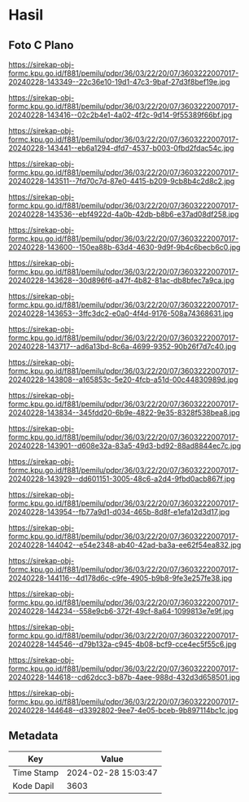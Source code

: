 # Hasil

## Foto C Plano

https://sirekap-obj-formc.kpu.go.id/f881/pemilu/pdpr/36/03/22/20/07/3603222007017-20240228-143349--22c36e10-19d1-47c3-9baf-27d3f8bef19e.jpg

https://sirekap-obj-formc.kpu.go.id/f881/pemilu/pdpr/36/03/22/20/07/3603222007017-20240228-143416--02c2b4e1-4a02-4f2c-9d14-9f55389f66bf.jpg

https://sirekap-obj-formc.kpu.go.id/f881/pemilu/pdpr/36/03/22/20/07/3603222007017-20240228-143441--eb6a1294-dfd7-4537-b003-0fbd2fdac54c.jpg

https://sirekap-obj-formc.kpu.go.id/f881/pemilu/pdpr/36/03/22/20/07/3603222007017-20240228-143511--7fd70c7d-87e0-4415-b209-9cb8b4c2d8c2.jpg

https://sirekap-obj-formc.kpu.go.id/f881/pemilu/pdpr/36/03/22/20/07/3603222007017-20240228-143536--ebf4922d-4a0b-42db-b8b6-e37ad08df258.jpg

https://sirekap-obj-formc.kpu.go.id/f881/pemilu/pdpr/36/03/22/20/07/3603222007017-20240228-143600--150ea88b-63d4-4630-9d9f-9b4c6becb6c0.jpg

https://sirekap-obj-formc.kpu.go.id/f881/pemilu/pdpr/36/03/22/20/07/3603222007017-20240228-143628--30d896f6-a47f-4b82-81ac-db8bfec7a9ca.jpg

https://sirekap-obj-formc.kpu.go.id/f881/pemilu/pdpr/36/03/22/20/07/3603222007017-20240228-143653--3ffc3dc2-e0a0-4f4d-9176-508a74368631.jpg

https://sirekap-obj-formc.kpu.go.id/f881/pemilu/pdpr/36/03/22/20/07/3603222007017-20240228-143717--ad6a13bd-8c6a-4699-9352-90b26f7d7c40.jpg

https://sirekap-obj-formc.kpu.go.id/f881/pemilu/pdpr/36/03/22/20/07/3603222007017-20240228-143808--a165853c-5e20-4fcb-a51d-00c44830989d.jpg

https://sirekap-obj-formc.kpu.go.id/f881/pemilu/pdpr/36/03/22/20/07/3603222007017-20240228-143834--345fdd20-6b9e-4822-9e35-8328f538bea8.jpg

https://sirekap-obj-formc.kpu.go.id/f881/pemilu/pdpr/36/03/22/20/07/3603222007017-20240228-143901--d608e32a-83a5-49d3-bd92-88ad8844ec7c.jpg

https://sirekap-obj-formc.kpu.go.id/f881/pemilu/pdpr/36/03/22/20/07/3603222007017-20240228-143929--dd601151-3005-48c6-a2d4-9fbd0acb867f.jpg

https://sirekap-obj-formc.kpu.go.id/f881/pemilu/pdpr/36/03/22/20/07/3603222007017-20240228-143954--fb77a9d1-d034-465b-8d8f-e1efa12d3d17.jpg

https://sirekap-obj-formc.kpu.go.id/f881/pemilu/pdpr/36/03/22/20/07/3603222007017-20240228-144042--e54e2348-ab40-42ad-ba3a-ee62f54ea832.jpg

https://sirekap-obj-formc.kpu.go.id/f881/pemilu/pdpr/36/03/22/20/07/3603222007017-20240228-144116--4d178d6c-c9fe-4905-b9b8-9fe3e257fe38.jpg

https://sirekap-obj-formc.kpu.go.id/f881/pemilu/pdpr/36/03/22/20/07/3603222007017-20240228-144234--558e9cb6-372f-49cf-8a64-1099813e7e9f.jpg

https://sirekap-obj-formc.kpu.go.id/f881/pemilu/pdpr/36/03/22/20/07/3603222007017-20240228-144546--d79b132a-c945-4b08-bcf9-cce4ec5f55c6.jpg

https://sirekap-obj-formc.kpu.go.id/f881/pemilu/pdpr/36/03/22/20/07/3603222007017-20240228-144618--cd62dcc3-b87b-4aee-988d-432d3d658501.jpg

https://sirekap-obj-formc.kpu.go.id/f881/pemilu/pdpr/36/03/22/20/07/3603222007017-20240228-144648--d3392802-9ee7-4e05-bceb-9b897114bc1c.jpg


## Metadata

| Key        | Value               |
| ---------- | ------------------- |
| Time Stamp | 2024-02-28 15:03:47 |
| Kode Dapil | 3603                |



